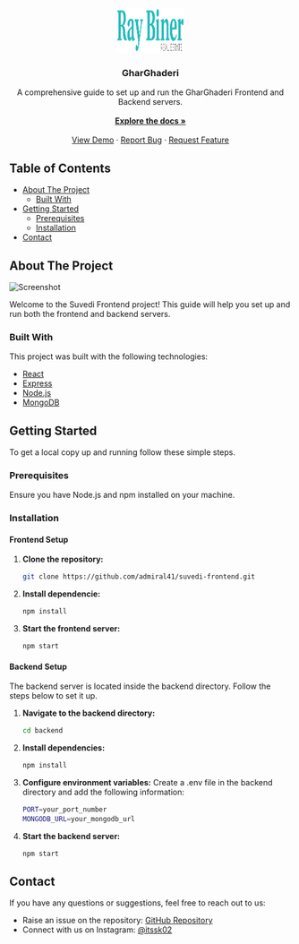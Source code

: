<br/>
<div align="center">
  <a href="https://github.com/admiral41/suvedi-frontend">
    <img src="src/assets/logo/gharghaderi.png" alt="Logo" width="120" height="80">
  </a>
  <h3 align="center">GharGhaderi</h3>
  <p align="center">
    A comprehensive guide to set up and run the GharGhaderi Frontend and Backend servers.
    <br/>
    <br/>
    <a href="https://github.com/admiral41/ST6012CEM_Gharghaderi/wiki"><strong>Explore the docs »</strong></a>
    <br/>
    <br/>
    <a href="https://github.com/admiral41/ST6012CEM_Gharghaderi">View Demo</a>
    ·
    <a href="https://github.com/admiral41/ST6012CEM_Gharghaderi/issues/new?labels=bug&template=bug_report.md">Report Bug</a>
    ·
    <a href="https://github.com/admiral41/ST6012CEM_Gharghaderi/issues/new?labels=enhancement&template=feature_request.md">Request Feature</a>
  </p>
</div>


## Table of Contents

- [About The Project](#about-the-project)
  - [Built With](#built-with)
- [Getting Started](#getting-started)
  - [Prerequisites](#prerequisites)
  - [Installation](#installation)
- [Contact](#contact)

## About The Project

![Screenshot](images/demo.gif)

Welcome to the Suvedi Frontend project! This guide will help you set up and run both the frontend and backend servers.

### Built With

This project was built with the following technologies:

- [React](https://reactjs.org/)
- [Express](https://expressjs.com/)
- [Node.js](https://nodejs.org/)
- [MongoDB](https://www.mongodb.com/)

## Getting Started

To get a local copy up and running follow these simple steps.

### Prerequisites

Ensure you have Node.js and npm installed on your machine.

### Installation

#### Frontend Setup

1. **Clone the repository:**

   ```bash
   git clone https://github.com/admiral41/suvedi-frontend.git
   
2. **Install dependencie:**

   ```bash
   npm install
   
3. **Start the frontend server:**

   ```bash
   npm start

#### Backend Setup
The backend server is located inside the backend directory. Follow the steps below to set it up.

1. **Navigate to the backend directory:**
   
   ```bash
   cd backend

2. **Install dependencies:**
   
   ```bash
   npm install

3. **Configure environment variables:**
   Create a .env file in the backend directory and add the following information:
   
   ```bash
   PORT=your_port_number
   MONGODB_URL=your_mongodb_url

4. **Start the backend server:**
   
    ```bash
    npm start

## Contact

If you have any questions or suggestions, feel free to reach out to us:

- Raise an issue on the repository: [GitHub Repository](https://github.com/admiral41)
- Connect with us on Instagram: [@itssk02](https://www.instagram.com/itssk02/)
